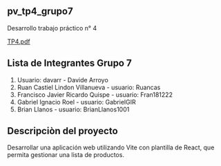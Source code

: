 ## pv_tp4_grupo7
Desarrollo trabajo práctico n° 4

[TP4.pdf](https://virtual.unju.edu.ar/pluginfile.php/905610/mod_resource/content/1/Trabajo%20Pr%C3%A1ctico%204.pdf)

## Lista de Integrantes Grupo 7
1. Usuario: davarr - Davide Arroyo
2. Ruan Castiel Lindon Villanueva - usuario: Ruancas
3. Francisco Javier Ricardo Quispe - usuario: Fran181222
4. Gabriel Ignacio Roel - usuario: GabrielGIR
5. Brian Llanos - usuario: BrianLlanos1001

## Descripciòn del proyecto
Desarrollar una aplicación web utilizando Vite con plantilla de React, que permita gestionar una lista de productos. 
